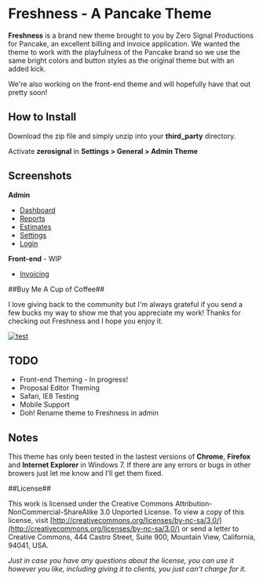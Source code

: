 # Freshness - A Pancake Theme #

**Freshness** is a brand new theme brought to you by Zero Signal Productions for Pancake, an excellent billing and invoice application. We wanted the theme to work with the playfulness of the Pancake brand so we use the same bright colors and button styles as the original theme but with an added kick.

We're also working on the front-end theme and will hopefully have that out pretty soon!


## How to Install ##

Download the zip file and simply unzip into your **third_party** directory. 

Activate **zerosignal** in **Settings > General > Admin Theme**

## Screenshots ##

**Admin**

* [Dashboard](http://i.imgur.com/mO6Fs.png)
* [Reports](http://i.imgur.com/PXKrJ.png)
* [Estimates](http://i.imgur.com/cM2ZC.png)
* [Settings](http://i.imgur.com/mV3am.png)
* [Login](http://i.imgur.com/iilRG.png)

**Front-end** - WIP

* [Invoicing](http://i.imgur.com/W6RTd.png)


##Buy Me A Cup of Coffee##

I love giving back to the community but I'm always grateful if you send a few bucks my way to show me that you appreciate my work! Thanks for checking out Freshness and I hope you enjoy it.

[![test](https://www.paypalobjects.com/en_US/i/btn/btn_donate_SM.gif)](https://www.paypal.com/cgi-bin/webscr?cmd=_donations&business=sales%40zerosignalproductions%2ecom&lc=US&item_name=Zero%20Signal%20Productions&amount=10%2e00&currency_code=USD&no_note=0&currency_code=USD&bn=PP%2dDonationsBF%3abtn_donate_SM%2egif%3aNonHostedGuest)

## TODO ##
* Front-end Theming - In progress!
* Proposal Editor Theming
* Safari, IE8 Testing
* Mobile Support
* Doh! Rename theme to Freshness in admin

## Notes ##
This theme has only been tested in the lastest versions of **Chrome**, **Firefox** and **Internet Explorer** in Windows 7. If there are any errors or bugs in other browers just let me know and I'll get them fixed. 

##License##

This work is licensed under the Creative Commons Attribution-NonCommercial-ShareAlike 3.0 Unported License. To view a copy of this license, visit [http://creativecommons.org/licenses/by-nc-sa/3.0/](http://creativecommons.org/licenses/by-nc-sa/3.0/) or send a letter to Creative Commons, 444 Castro Street, Suite 900, Mountain View, California, 94041, USA.  

*Just in case you have any questions about the license, you can use it however you like, including giving it to clients, you just can't charge for it.*
